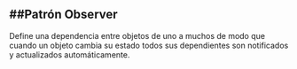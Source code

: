 
##Patrón Observer 
------------------------
Define una dependencia entre objetos de uno a muchos de modo que cuando un objeto cambia su estado todos sus dependientes son notificados y actualizados automáticamente.

